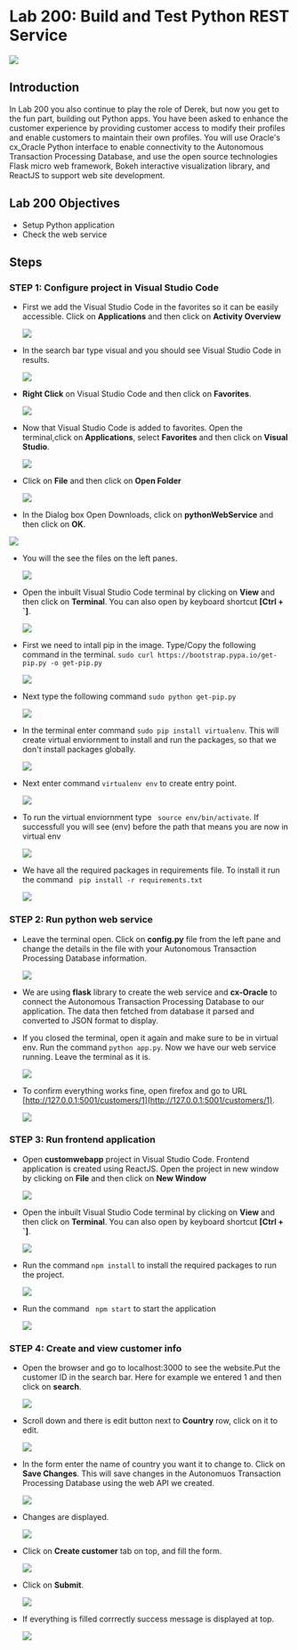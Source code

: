 # Lab 200: Build and Test Python REST Service

  ![](images/100/Title.png)

## Introduction

In Lab 200 you also continue to play the role of Derek, but now you get to the fun part, building out Python apps.  You have been asked to enhance the customer experience by providing customer access to modify their profiles and enable customers to maintain their own profiles.  You will use Oracle's cx_Oracle Python interface to enable connectivity to the Autonomous Transaction Processing Database, and use the open source technologies Flask micro web framework, Bokeh interactive visualization library, and ReactJS  to support web site development.

## Lab 200 Objectives

- Setup Python application 
- Check the web service

## Steps

### **STEP 1:** Configure project in Visual Studio Code

- First we add the Visual Studio Code in the favorites so it can be easily accessible. Click on **Applications** and then click on **Activity Overview**

    ![](images/200/0-1.png)

- In the search bar type visual and you should see Visual Studio Code in results.

    ![](images/200/0-2.png)

- **Right Click** on Visual Studio Code and then click on **Favorites**. 

    ![](images/200/0-3.png)

- Now that Visual Studio Code is added to favorites. Open the terminal,click on **Applications**, select **Favorites** and then click on **Visual Studio**.

  ![](images/200/1-1.png)

- Click on **File** and then click on **Open Folder** 

  ![](images/200/1.png)

-  In the Dialog box Open Downloads, click on **pythonWebService** and then click on **OK**.

  ![](images/200/2.png)

- You will the see the files on the left panes.

  ![](images/200/3.png)

- Open the inbuilt Visual Studio Code terminal by clicking on **View** and then click on **Terminal**. You can also open by keyboard shortcut **[Ctrl + `]**.

  ![](images/200/4.png)

- First we need to intall pip in the image. Type/Copy the following command in the terminal. 
```sudo curl https://bootstrap.pypa.io/get-pip.py -o get-pip.py```

    ![](images/200/5-1.png)

- Next type the following command ```sudo python get-pip.py```

    ![](images/200/5-2.png)

- In the terminal enter command ```sudo pip install virtualenv```. This will create virtual enviornment to install and run the packages, so that we don't install packages globally.

  ![](images/200/5.png)

- Next enter command ```virtualenv env``` to create entry point.

  ![](images/200/6.png)

- To run the virtual enviornment type ``` source env/bin/activate```. If successfull you will see (env) before the path that means you are now in virtual env

  ![](images/200/7.png)

- We have all the required packages in requirements file. To install it run the command ``` pip install -r requirements.txt```

  ![](images/200/8.png)

### **STEP 2:** Run python web service

- Leave the terminal open. Click on **config.py** file from the left pane and change the details in the file with your Autonomous Transaction Processing Database information.

  ![](images/200/9.png)

- We are using **flask** library to create the web service and **cx-Oracle** to connect the Autonomous Transaction Processing Database to our application. The data then fetched from database it parsed and converted to JSON format to display.
- If you closed the terminal, open it again and make sure to be in virtual env. Run the command ```python app.py```. Now we have our web service running. Leave the terminal as it is.

  ![](images/200/10.png)

- To confirm everything works fine, open firefox and go to URL [http://127.0.0.1:5001/customers/1](http://127.0.0.1:5001/customers/1).
    
  ![](images/200/11.png)

### **STEP 3:** Run frontend application

- Open **customwebapp** project in Visual Studio Code. Frontend application is created using ReactJS. Open the project in new window by clicking on **File** and then click on **New Window**

    ![](images/200/12-1.png)

- Open the inbuilt Visual Studio Code terminal by clicking on **View** and then click on **Terminal**. You can also open by keyboard shortcut **[Ctrl + `]**.

  ![](images/200/4.png)

- Run the command ``` npm install ``` to install the required packages to run the project.

  ![](images/200/12.png)

- Run the command ``` npm start``` to start the application 

  ![](images/200/13.png)

### **STEP 4:** Create and view customer info

- Open the browser and go to localhost:3000 to see the website.Put the customer ID in the search bar. Here for example we entered 1 and then click on **search**.

  ![](images/200/14.png)

- Scroll down and there is edit button next to **Country** row, click on it to edit.

  ![](images/200/15.png)
  
- In the form enter the name of country you want it to change to. Click on **Save Changes**. This will save changes in the Autonomuos Transaction Processing Database using the web API we created.

  ![](images/200/16.png)
   
- Changes are displayed.
    
  ![](images/200/17.png)

- Click on **Create customer** tab on top, and fill the form.

  ![](images/200/18.png)
  
- Click on **Submit**.

  ![](images/200/19.png)

- If everything is filled corrrectly success message is displayed at top.
    
  ![](images/200/20.png)